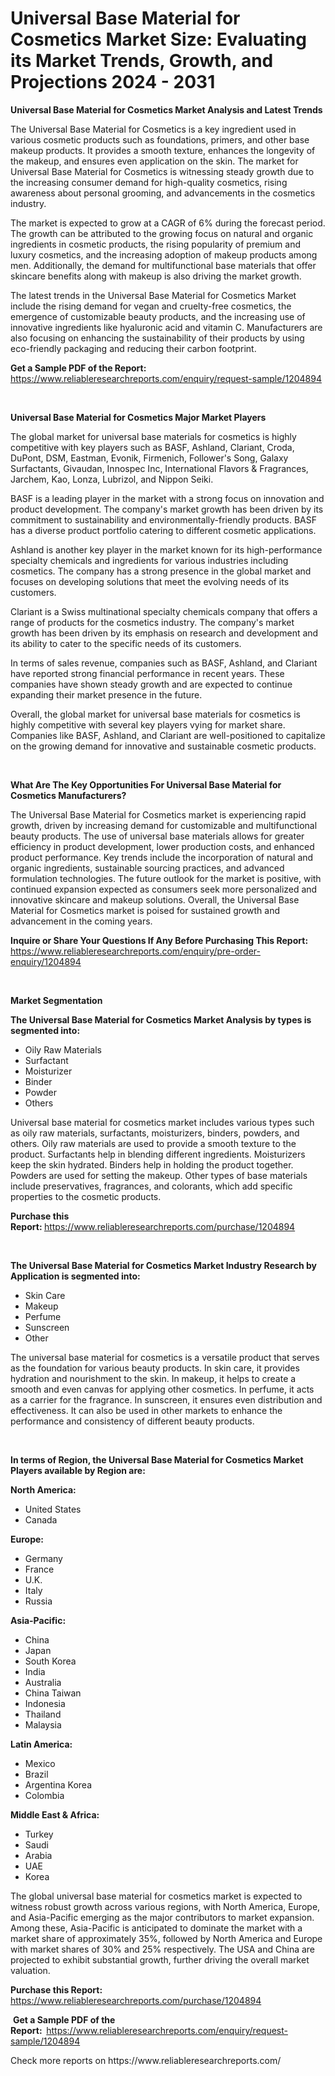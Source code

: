 <p><h1>Universal Base Material for Cosmetics Market Size: Evaluating its Market Trends, Growth, and Projections 2024 - 2031</h1></p><p><strong>Universal Base Material for Cosmetics Market Analysis and Latest Trends</strong></p>
<p><p>The Universal Base Material for Cosmetics is a key ingredient used in various cosmetic products such as foundations, primers, and other base makeup products. It provides a smooth texture, enhances the longevity of the makeup, and ensures even application on the skin. The market for Universal Base Material for Cosmetics is witnessing steady growth due to the increasing consumer demand for high-quality cosmetics, rising awareness about personal grooming, and advancements in the cosmetics industry.</p><p>The market is expected to grow at a CAGR of 6% during the forecast period. The growth can be attributed to the growing focus on natural and organic ingredients in cosmetic products, the rising popularity of premium and luxury cosmetics, and the increasing adoption of makeup products among men. Additionally, the demand for multifunctional base materials that offer skincare benefits along with makeup is also driving the market growth.</p><p>The latest trends in the Universal Base Material for Cosmetics Market include the rising demand for vegan and cruelty-free cosmetics, the emergence of customizable beauty products, and the increasing use of innovative ingredients like hyaluronic acid and vitamin C. Manufacturers are also focusing on enhancing the sustainability of their products by using eco-friendly packaging and reducing their carbon footprint.</p></p>
<p><strong>Get a Sample PDF of the Report:&nbsp;</strong> <a href="https://www.reliableresearchreports.com/enquiry/request-sample/1204894">https://www.reliableresearchreports.com/enquiry/request-sample/1204894</a></p>
<p>&nbsp;</p>
<p><strong>Universal Base Material for Cosmetics Major Market Players</strong></p>
<p><p>The global market for universal base materials for cosmetics is highly competitive with key players such as BASF, Ashland, Clariant, Croda, DuPont, DSM, Eastman, Evonik, Firmenich, Follower's Song, Galaxy Surfactants, Givaudan, Innospec Inc, International Flavors & Fragrances, Jarchem, Kao, Lonza, Lubrizol, and Nippon Seiki.</p><p>BASF is a leading player in the market with a strong focus on innovation and product development. The company's market growth has been driven by its commitment to sustainability and environmentally-friendly products. BASF has a diverse product portfolio catering to different cosmetic applications.</p><p>Ashland is another key player in the market known for its high-performance specialty chemicals and ingredients for various industries including cosmetics. The company has a strong presence in the global market and focuses on developing solutions that meet the evolving needs of its customers.</p><p>Clariant is a Swiss multinational specialty chemicals company that offers a range of products for the cosmetics industry. The company's market growth has been driven by its emphasis on research and development and its ability to cater to the specific needs of its customers.</p><p>In terms of sales revenue, companies such as BASF, Ashland, and Clariant have reported strong financial performance in recent years. These companies have shown steady growth and are expected to continue expanding their market presence in the future.</p><p>Overall, the global market for universal base materials for cosmetics is highly competitive with several key players vying for market share. Companies like BASF, Ashland, and Clariant are well-positioned to capitalize on the growing demand for innovative and sustainable cosmetic products.</p></p>
<p>&nbsp;</p>
<p><strong>What Are The Key Opportunities For Universal Base Material for Cosmetics Manufacturers?</strong></p>
<p><p>The Universal Base Material for Cosmetics market is experiencing rapid growth, driven by increasing demand for customizable and multifunctional beauty products. The use of universal base materials allows for greater efficiency in product development, lower production costs, and enhanced product performance. Key trends include the incorporation of natural and organic ingredients, sustainable sourcing practices, and advanced formulation technologies. The future outlook for the market is positive, with continued expansion expected as consumers seek more personalized and innovative skincare and makeup solutions. Overall, the Universal Base Material for Cosmetics market is poised for sustained growth and advancement in the coming years.</p></p>
<p><strong>Inquire or Share Your Questions If Any Before Purchasing This Report:</strong> <a href="https://www.reliableresearchreports.com/enquiry/pre-order-enquiry/1204894">https://www.reliableresearchreports.com/enquiry/pre-order-enquiry/1204894</a></p>
<p>&nbsp;</p>
<p><strong>Market Segmentation</strong></p>
<p><strong>The Universal Base Material for Cosmetics Market Analysis by types is segmented into:</strong></p>
<p><ul><li>Oily Raw Materials</li><li>Surfactant</li><li>Moisturizer</li><li>Binder</li><li>Powder</li><li>Others</li></ul></p>
<p><p>Universal base material for cosmetics market includes various types such as oily raw materials, surfactants, moisturizers, binders, powders, and others. Oily raw materials are used to provide a smooth texture to the product. Surfactants help in blending different ingredients. Moisturizers keep the skin hydrated. Binders help in holding the product together. Powders are used for setting the makeup. Other types of base materials include preservatives, fragrances, and colorants, which add specific properties to the cosmetic products.</p></p>
<p><strong>Purchase this Report:&nbsp;</strong><a href="https://www.reliableresearchreports.com/purchase/1204894">https://www.reliableresearchreports.com/purchase/1204894</a></p>
<p>&nbsp;</p>
<p><strong>The Universal Base Material for Cosmetics Market Industry Research by Application is segmented into:</strong></p>
<p><ul><li>Skin Care</li><li>Makeup</li><li>Perfume</li><li>Sunscreen</li><li>Other</li></ul></p>
<p><p>The universal base material for cosmetics is a versatile product that serves as the foundation for various beauty products. In skin care, it provides hydration and nourishment to the skin. In makeup, it helps to create a smooth and even canvas for applying other cosmetics. In perfume, it acts as a carrier for the fragrance. In sunscreen, it ensures even distribution and effectiveness. It can also be used in other markets to enhance the performance and consistency of different beauty products.</p></p>
<p>&nbsp;</p>
<p><strong>In terms of Region, the Universal Base Material for Cosmetics Market Players available by Region are:</strong></p>
<p>
    <p> <strong> North America: </strong>
        <ul>
            <li>United States</li>
            <li>Canada</li>
        </ul>
        </p> 
    <p> <strong> Europe: </strong>
        <ul>
            <li>Germany</li>
            <li>France</li>
            <li>U.K.</li>
            <li>Italy</li>
            <li>Russia</li>
        </ul>
        </p> 
    <p> <strong> Asia-Pacific: </strong>
        <ul>
            <li>China</li>
            <li>Japan</li>
            <li>South Korea</li>
            <li>India</li>
            <li>Australia</li>
            <li>China Taiwan</li>
            <li>Indonesia</li>
            <li>Thailand</li>
            <li>Malaysia</li>
        </ul>
        </p> 
    <p> <strong> Latin America: </strong>
        <ul>
            <li>Mexico</li>
            <li>Brazil</li>
            <li>Argentina Korea</li>
            <li>Colombia</li>
        </ul>
        </p> 
    <p> <strong> Middle East & Africa: </strong>
        <ul>
            <li>Turkey</li>
            <li>Saudi</li>
            <li>Arabia</li>
            <li>UAE</li>
            <li>Korea</li>
        </ul>
    </p>
    </p>
<p><p>The global universal base material for cosmetics market is expected to witness robust growth across various regions, with North America, Europe, and Asia-Pacific emerging as the major contributors to market expansion. Among these, Asia-Pacific is anticipated to dominate the market with a market share of approximately 35%, followed by North America and Europe with market shares of 30% and 25% respectively. The USA and China are projected to exhibit substantial growth, further driving the overall market valuation.</p></p>
<p><strong>Purchase this Report: </strong><a href="https://www.reliableresearchreports.com/purchase/1204894">https://www.reliableresearchreports.com/purchase/1204894</a></p>
<p>&nbsp;<strong>Get a Sample PDF of the Report:&nbsp;&nbsp;</strong><a href="https://www.reliableresearchreports.com/enquiry/request-sample/1204894">https://www.reliableresearchreports.com/enquiry/request-sample/1204894</a></p>
<p><strong></strong></p>
<p>Check more reports on https://www.reliableresearchreports.com/</p>